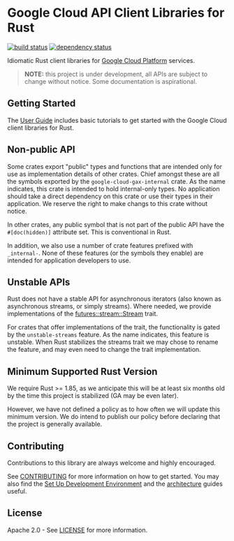 # Google Cloud API Client Libraries for Rust

[![build status](https://github.com/googleapis/google-cloud-rust/actions/workflows/sdk.yaml/badge.svg)](https://github.com/googleapis/google-cloud-rust/actions/workflows/sdk.yaml)
[![dependency status](https://deps.rs/repo/github/googleapis/google-cloud-rust/status.svg)](https://deps.rs/repo/github/googleapis/google-cloud-rust)

Idiomatic Rust client libraries for
[Google Cloud Platform](https://cloud.google.com/) services.

> **NOTE:** this project is under development, all APIs are subject to change
> without notice. Some documentation is aspirational.

## Getting Started

The [User Guide] includes basic tutorials to get started with the Google Cloud
client libraries for Rust.

## Non-public API

Some crates export "public" types and functions that are intended only for use
as implementation details of other crates. Chief amongst these are all the
symbols exported by the `google-cloud-gax-internal` crate. As the name
indicates, this crate is intended to hold internal-only types. No application
should take a direct dependency on this crate or use their types in their
application. We reserve the right to make changs to this crate without notice.

In other crates, any public symbol that is not part of the public API have the
`#[doc(hidden)]` attribute set. This is conventional in Rust.

In addition, we also use a number of crate features prefixed with `_internal-`.
None of these features (or the symbols they enable) are intended for application
developers to use.

## Unstable APIs

Rust does not have a stable API for asynchronous iterators (also known as
asynchronous streams, or simply streams). Where needed, we provide
implementations of the [futures::stream::Stream] trait.

For crates that offer implementations of the trait, the functionality is gated
by the `unstable-streams` feature. As the name indicates, this feature is
unstable. When Rust stabilizes the streams trait we may chose to rename the
feature, and may even need to change the trait implementation.

## Minimum Supported Rust Version

We require Rust >= 1.85, as we anticipate this will be at least six months old
by the time this project is stabilized (GA may be even later).

However, we have not defined a policy as to how often we will update this
minimum version. We do intend to publish our policy before declaring that the
project is generally available.

## Contributing

Contributions to this library are always welcome and highly encouraged.

See [CONTRIBUTING] for more information on how to get started. You may also find
the [Set Up Development Environment] and the [architecture] guides useful.

## License

Apache 2.0 - See [LICENSE] for more information.

[architecture]: ARCHITECTURE.md
[contributing]: CONTRIBUTING.md
[futures::stream::stream]: https://docs.rs/futures/latest/futures/stream/trait.Stream.html
[license]: LICENSE
[set up development environment]: doc/contributor/howto-guide-set-up-development-environment.md
[user guide]: https://googleapis.github.io/google-cloud-rust

